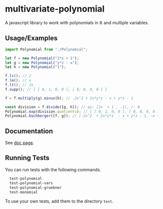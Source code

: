 # multivariate-polynomial

A javascript library to work with polynomials in $\mathbb{R}$ and multiple variables.

## Usage/Examples

```javascript
import Polynomial from "./Polynomial";

let f = new Polynomial("2*x + 1");
let g = new Polynomial("y*z - x");
let h = new Polynomial("1");

f.lc(); // 2
f.lm(); // x
f.lt(); // 2x
f.supp(); // [ [ 0, 1, 0, 0 ], [ 0, 0, 0, 0 ] ]

f = f.multiply(g).minus(h); // -2x^2 + 2x*y*z - x + y*z - 1

const division = f.divide([g, h]); // qs: [2x  + 1 , -1], r: 0
Polynomial.exp(division.quotients); // [ [ 0, 1, 0, 0 ], [ 0, 0, 0, 0 ] ]
Polynomial.buchberger([f, g]); // [-2x^2  + 2x*y*z  - x + y*z - 1, -x + y*z, -1/2]
```

## Documentation

See [doc page](https://daniel2000815.github.io/multivariate-polynomial/).

## Running Tests

You can run tests with the following commands.

```bash
  test-polynomial
  test-polynomial-vars
  test-polynomial-groebner
  test-monomial
```

To use your own tests, add them to the directory `test`.
